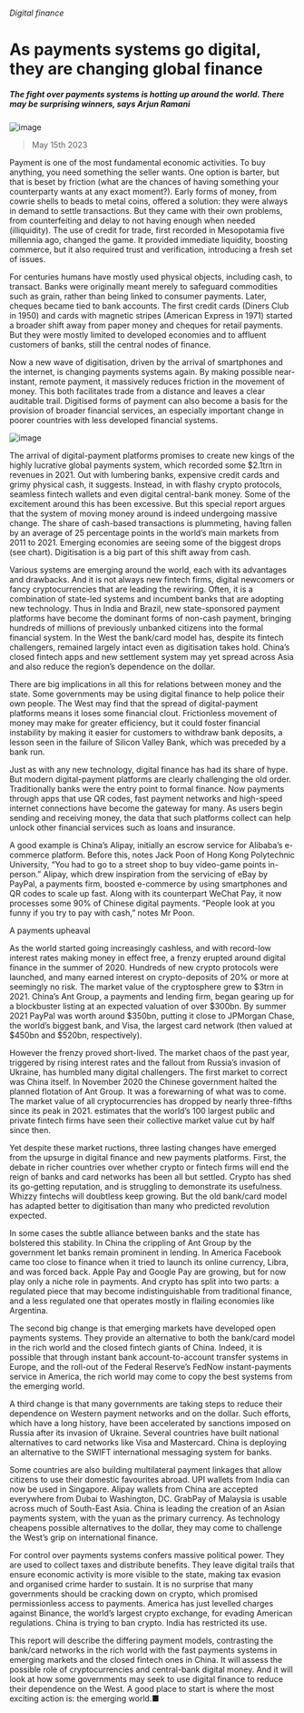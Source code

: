###### Digital finance
# As payments systems go digital, they are changing global finance 
##### The fight over payments systems is hotting up around the world. There may be surprising winners, says Arjun Ramani 
![image](images/20230520_SRD001.jpg) 
> May 15th 2023 
Payment is one of the most fundamental economic activities. To buy anything, you need something the seller wants. One option is barter, but that is beset by friction (what are the chances of having something your counterparty wants at any exact moment?). Early forms of money, from cowrie shells to beads to metal coins, offered a solution: they were always in demand to settle transactions. But they came with their own problems, from counterfeiting and delay to not having enough when needed (illiquidity). The use of credit for trade, first recorded in Mesopotamia five millennia ago, changed the game. It provided immediate liquidity, boosting commerce, but it also required trust and verification, introducing a fresh set of issues.
For centuries humans have mostly used physical objects, including cash, to transact. Banks were originally meant merely to safeguard commodities such as grain, rather than being linked to consumer payments. Later, cheques became tied to bank accounts. The first credit cards (Diners Club in 1950) and cards with magnetic stripes (American Express in 1971) started a broader shift away from paper money and cheques for retail payments. But they were mostly limited to developed economies and to affluent customers of banks, still the central nodes of finance.
Now a new wave of digitisation, driven by the arrival of smartphones and the internet, is changing payments systems again. By making possible near-instant, remote payment, it massively reduces friction in the movement of money. This both facilitates trade from a distance and leaves a clear auditable trail. Digitised forms of payment can also become a basis for the provision of broader financial services, an especially important change in poorer countries with less developed financial systems. 
![image](images/20230520_SRC772.png) 

The arrival of digital-payment platforms promises to create new kings of the highly lucrative global payments system, which recorded some $2.1trn in revenues in 2021. Out with lumbering banks, expensive credit cards and grimy physical cash, it suggests. Instead, in with flashy crypto protocols, seamless fintech wallets and even digital central-bank money. Some of the excitement around this has been excessive. But this special report argues that the system of moving money around is indeed undergoing massive change. The share of cash-based transactions is plummeting, having fallen by an average of 25 percentage points in the world’s main markets from 2011 to 2021. Emerging economies are seeing some of the biggest drops (see chart). Digitisation is a big part of this shift away from cash.
Various systems are emerging around the world, each with its advantages and drawbacks. And it is not always new fintech firms, digital newcomers or fancy cryptocurrencies that are leading the rewiring. Often, it is a combination of state-led systems and incumbent banks that are adopting new technology. Thus in India and Brazil, new state-sponsored payment platforms have become the dominant forms of non-cash payment, bringing hundreds of millions of previously unbanked citizens into the formal financial system. In the West the bank/card model has, despite its fintech challengers, remained largely intact even as digitisation takes hold. China’s closed fintech apps and new settlement system may yet spread across Asia and also reduce the region’s dependence on the dollar. 

There are big implications in all this for relations between money and the state. Some governments may be using digital finance to help police their own people. The West may find that the spread of digital-payment platforms means it loses some financial clout. Frictionless movement of money may make for greater efficiency, but it could foster financial instability by making it easier for customers to withdraw bank deposits, a lesson seen in the failure of Silicon Valley Bank, which was preceded by a bank run.
Just as with any new technology, digital finance has had its share of hype. But modern digital-payment platforms are clearly challenging the old order. Traditionally banks were the entry point to formal finance. Now payments through apps that use QR codes, fast payment networks and high-speed internet connections have become the gateway for many. As users begin sending and receiving money, the data that such platforms collect can help unlock other financial services such as loans and insurance.
A good example is China’s Alipay, initially an escrow service for Alibaba’s e-commerce platform. Before this, notes Jack Poon of Hong Kong Polytechnic University, “You had to go to a street shop to buy video-game points in-person.” Alipay, which drew inspiration from the servicing of eBay by PayPal, a payments firm, boosted e-commerce by using smartphones and QR codes to scale up fast. Along with its counterpart WeChat Pay, it now processes some 90% of Chinese digital payments. “People look at you funny if you try to pay with cash,” notes Mr Poon.
A payments upheaval 
As the world started going increasingly cashless, and with record-low interest rates making money in effect free, a frenzy erupted around digital finance in the summer of 2020. Hundreds of new crypto protocols were launched, and many earned interest on crypto-deposits of 20% or more at seemingly no risk. The market value of the cryptosphere grew to $3trn in 2021. China’s Ant Group, a payments and lending firm, began gearing up for a blockbuster listing at an expected valuation of over $300bn. By summer 2021 PayPal was worth around $350bn, putting it close to JPMorgan Chase, the world’s biggest bank, and Visa, the largest card network (then valued at $450bn and $520bn, respectively).
However the frenzy proved short-lived. The market chaos of the past year, triggered by rising interest rates and the fallout from Russia’s invasion of Ukraine, has humbled many digital challengers. The first market to correct was China itself. In November 2020 the Chinese government halted the planned flotation of Ant Group. It was a forewarning of what was to come. The market value of all cryptocurrencies has dropped by nearly three-fifths since its peak in 2021.  estimates that the world’s 100 largest public and private fintech firms have seen their collective market value cut by half since then.
Yet despite these market ructions, three lasting changes have emerged from the upsurge in digital finance and new payments platforms. First, the debate in richer countries over whether crypto or fintech firms will end the reign of banks and card networks has been all but settled. Crypto has shed its go-getting reputation, and is struggling to demonstrate its usefulness. Whizzy fintechs will doubtless keep growing. But the old bank/card model has adapted better to digitisation than many who predicted revolution expected. 
In some cases the subtle alliance between banks and the state has bolstered this stability. In China the crippling of Ant Group by the government let banks remain prominent in lending. In America Facebook came too close to finance when it tried to launch its online currency, Libra, and was forced back. Apple Pay and Google Pay are growing, but for now play only a niche role in payments. And crypto has split into two parts: a regulated piece that may become indistinguishable from traditional finance, and a less regulated one that operates mostly in flailing economies like Argentina.
The second big change is that emerging markets have developed open payments systems. They provide an alternative to both the bank/card model in the rich world and the closed fintech giants of China. Indeed, it is possible that through instant bank account-to-account transfer systems in Europe, and the roll-out of the Federal Reserve’s FedNow instant-payments service in America, the rich world may come to copy the best systems from the emerging world.
A third change is that many governments are taking steps to reduce their dependence on Western payment networks and on the dollar. Such efforts, which have a long history, have been accelerated by sanctions imposed on Russia after its invasion of Ukraine. Several countries have built national alternatives to card networks like Visa and Mastercard. China is deploying an alternative to the SWIFT international messaging system for banks. 
Some countries are also building multilateral payment linkages that allow citizens to use their domestic favourites abroad. UPI wallets from India can now be used in Singapore. Alipay wallets from China are accepted everywhere from Dubai to Washington, DC. GrabPay of Malaysia is usable across much of South-East Asia. China is leading the creation of an Asian payments system, with the yuan as the primary currency. As technology cheapens possible alternatives to the dollar, they may come to challenge the West’s grip on international finance. 
For control over payments systems confers massive political power. They are used to collect taxes and distribute benefits. They leave digital trails that ensure economic activity is more visible to the state, making tax evasion and organised crime harder to sustain. It is no surprise that many governments should be cracking down on crypto, which promised permissionless access to payments. America has just levelled charges against Binance, the world’s largest crypto exchange, for evading American regulations. China is trying to ban crypto. India has restricted its use. 
This report will describe the differing payment models, contrasting the bank/card networks in the rich world with the fast payments systems in emerging markets and the closed fintech ones in China. It will assess the possible role of cryptocurrencies and central-bank digital money. And it will look at how some governments may seek to use digital finance to reduce their dependence on the West. A good place to start is where the most exciting action is: the emerging world.■
